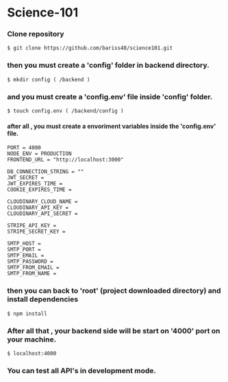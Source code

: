 # Science-101

### Clone repository
```
$ git clone https://github.com/bariss48/science101.git
```
### then you must create a 'config' folder in backend directory.
```
$ mkdir config ( /backend )
```
### and you must create a 'config.env' file inside 'config' folder.
```
$ touch config.env ( /backend/config )
```
#### after all , you must create a envoriment variables inside the 'config.env' file.
```
PORT = 4000
NODE_ENV = PRODUCTION
FRONTEND_URL = "http://localhost:3000"

DB_CONNECTION_STRING = ""
JWT_SECRET = 
JWT_EXPIRES_TIME = 
COOKIE_EXPIRES_TIME = 

CLOUDINARY_CLOUD_NAME = 
CLOUDINARY_API_KEY = 
CLOUDINARY_API_SECRET = 

STRIPE_API_KEY =
STRIPE_SECRET_KEY = 

SMTP_HOST =
SMTP_PORT = 
SMTP_EMAIL =
SMTP_PASSWORD = 
SMTP_FROM_EMAIL = 
SMTP_FROM_NAME = 
```
### then you can back to 'root' (project downloaded directory) and install dependencies
```
$ npm install
```

### After all that , your backend side will be start on '4000' port on your machine.
```
$ localhost:4000
```
### You can test all API's in development mode.
